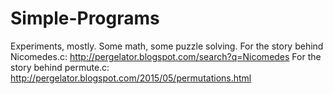 # Simple-Programs
Experiments, mostly. Some math, some puzzle solving.
For the story behind Nicomedes.c: http://pergelator.blogspot.com/search?q=Nicomedes
For the story behind permute.c:   http://pergelator.blogspot.com/2015/05/permutations.html
